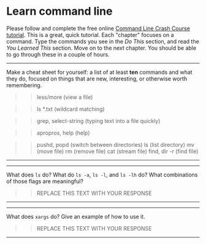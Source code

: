 # Learn command line

Please follow and complete the free online [Command Line Crash Course
tutorial](http://cli.learncodethehardway.org/book/). This is a great,
quick tutorial. Each "chapter" focuses on a command. Type the commands
you see in the _Do This_ section, and read the _You Learned This_
section. Move on to the next chapter. You should be able to go through
these in a couple of hours.


---

Make a cheat sheet for yourself: a list of at least **ten** commands and what they do, focused on things that are new, interesting, or otherwise worth remembering.

>> less/more (view a file)

>> ls *.txt (wildcard matching)

>> grep, select-string (typing text into a file quickly)

>> apropros, help (help)

>> pushd, popd (switch between directories)
>> ls (list directory)
>> mv (move file)
>> rm (remove file)
>> cat (stream file)
>> find, dir -r (find file)


---


---

What does `ls` do? What do `ls -a`, `ls -l`, and `ls -lh` do? What combinations of those flags are meaningful?

> > REPLACE THIS TEXT WITH YOUR RESPONSE

---


---

What does `xargs` do? Give an example of how to use it.

> > REPLACE THIS TEXT WITH YOUR RESPONSE

---


